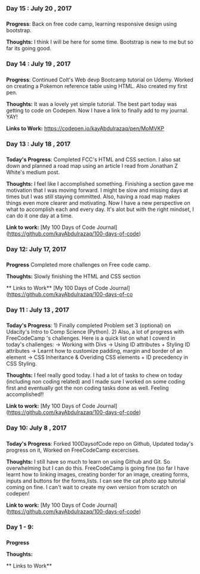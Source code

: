 ### Day 15 : July 20  , 2017 
##### 
**Progress**: Back on free code camp, learning responsive design using bootstrap. 

**Thoughts:** I think I will be here for some time. Bootstrap is new to me but so far its going good. 

### Day 14 : July 19  , 2017 
##### 
**Progress**: Continued Colt's Web devp Bootcamp tutorial on Udemy. Worked on creating a Pokemon reference table using HTML. Also created my first pen. 

**Thoughts:** It was a lovely yet simple tutorial. The best part today was getting to code on Codepen. Now I have a link to finally add to my journal. YAY!

**Links to Work:**  https://codepen.io/kayAbdulrazaq/pen/MoMVKP

### Day 13 : July 18  , 2017 
##### 

**Today's Progress**:  Completed FCC's HTML and CSS section. I also sat down and planned a road map using an article I read from Jonathan Z White's medium post.

**Thoughts:**  I feel like I accomplished something. Finishing a section gave me motivation that I was moving forward. I might be slow and missing days at times but I was still staying committed. Also, having a road map makes things even more clearer and motivating. Now I have a new perspective on what to accomplish each and every day. It's alot but with the right mindset, I can do it one day at a time. 

**Link to work:** [My 100 Days of Code Journal] (https://github.com/kayAbdulrazaq/100-days-of-code)


### Day 12: July 17, 2017
#####

**Progress**  Completed more challenges on Free code camp.  

**Thoughts:** Slowly finishing the HTML and CSS section 

** Links to Work**  [My 100 Days of Code Journal] (https://github.com/kayAbdulrazaq/100-days-of-co
 

### Day 11 : July 13  , 2017 
##### 

**Today's Progress**: 1) Finally completed Problem set 3 (optional) on Udacity's Intro to Comp Science (Python). 
2) Also, a lot of progress with FreeCodeCamp 's challenges. Here is a quick list on what I coverd in today's challenges: 
-> Working with Divs
-> Using ID attributes + Styling ID attributes 
-> Learnt how to customize padding, margin and  border of an element 
-> CSS Inheritance & Overiding CSS elements + ID precedency in CSS Styling. 

**Thoughts:** I feel really good today. I had a lot of tasks to chew on today (including non coding related) and I made sure I worked on some coding first and eventually got the non coding tasks done as well. Feeling accomplished!! 

**Link to work:** [My 100 Days of Code Journal] (https://github.com/kayAbdulrazaq/100-days-of-code)


### Day 10: July 8 , 2017 
##### 

**Today's Progress**: Forked 100DaysofCode repo on Github, Updated today's progress on it, Worked on FreeCodeCamp excercises.

**Thoughts:** I still have so much to learn on using Github and Git. So overwhelming but I can do this. FreeCodeCamp is going fine (so far I have learnt how to linking images, creating border for an image, creating forms, inputs and buttons for the forms,lists. I can see the cat photo app tutorial coming on fine. I can't wait to create my own version from scratch on codepen! 

**Link to work:** [My 100 Days of Code Journal] (https://github.com/kayAbdulrazaq/100-days-of-code)

### Day 1 - 9: 
#####

**Progress** 

**Thoughts:**

** Links to Work** 











